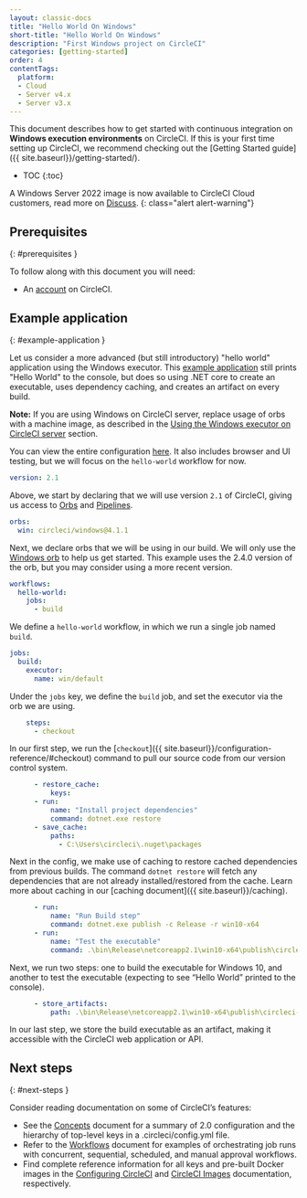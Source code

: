 ```yaml
---
layout: classic-docs
title: "Hello World On Windows"
short-title: "Hello World On Windows"
description: "First Windows project on CircleCI"
categories: [getting-started]
order: 4
contentTags:
  platform:
  - Cloud
  - Server v4.x
  - Server v3.x
---
```


This document describes how to get started with continuous integration on **Windows execution environments** on CircleCI. If this is your first time setting up CircleCI, we recommend checking out the [Getting Started guide]({{ site.baseurl}}/getting-started/).

* TOC
{:toc}


A Windows Server 2022 image is now available to CircleCI Cloud customers, read more on [Discuss](https://discuss.circleci.com/t/march-2022-support-for-new-operating-system-for-windows-executors-windows-server-2022/43198).
{: class="alert alert-warning"}

## Prerequisites
{: #prerequisites }

To follow along with this document you will need:

* An [account](https://circleci.com/signup/) on CircleCI.

## Example application
{: #example-application }

Let us consider a more advanced (but still introductory) "hello world" application using the Windows executor. This [example application](https://github.com/CircleCI-Public/circleci-demo-windows) still prints "Hello World" to the console, but does so using .NET core to create an executable, uses dependency caching, and creates an artifact on every build.

**Note:** If you are using Windows on CircleCI server, replace usage of orbs with a machine image, as described in the [Using the Windows executor on CircleCI server](#windows-on-server) section.

You can view the entire configuration [here](https://github.com/CircleCI-Public/circleci-demo-windows/blob/master/.circleci/config.yml). It also includes browser and UI testing, but we will focus on the `hello-world` workflow for now.

```yaml
version: 2.1
```

Above, we start by declaring that we will use version `2.1` of CircleCI, giving us access to [Orbs](https://circleci.com/orbs/) and [Pipelines]({{site.baseurl}}/pipelines/).

```yaml
orbs:
  win: circleci/windows@4.1.1
```

Next, we declare orbs that we will be using in our build. We will only use the [Windows orb](https://circleci.com/developer/orbs/orb/circleci/windows) to help us get started. This example uses the 2.4.0 version of the orb, but you may consider using a more recent version.

```yaml
workflows:
  hello-world:
    jobs:
      - build
```

We define a `hello-world` workflow, in which we run a single job named `build`.

```yaml
jobs:
  build:
    executor:
      name: win/default
```

Under the `jobs` key, we define the `build` job, and set the executor via the orb we are using.

```yaml
    steps:
      - checkout
```

In our first step, we run the [`checkout`]({{ site.baseurl}}/configuration-reference/#checkout) command to pull our source code from our version control system.

```yaml
      - restore_cache:
          keys:
      - run:
          name: "Install project dependencies"
          command: dotnet.exe restore
      - save_cache:
          paths:
            - C:\Users\circleci\.nuget\packages
```

Next in the config, we make use of caching to restore cached dependencies from previous builds. The command `dotnet restore` will fetch any dependencies that are not already installed/restored from the cache. Learn more about caching in our [caching document]({{ site.baseurl}}/caching).

```yaml
      - run:
          name: "Run Build step"
          command: dotnet.exe publish -c Release -r win10-x64
      - run:
          name: "Test the executable"
          command: .\bin\Release\netcoreapp2.1\win10-x64\publish\circleci-demo-windows.exe
```

Next, we run two steps: one to build the executable for Windows 10, and another to test the executable (expecting to see “Hello World” printed to the console).

```yaml
      - store_artifacts:
          path: .\bin\Release\netcoreapp2.1\win10-x64\publish\circleci-demo-windows.exe
```

In our last step, we store the build executable as an artifact, making it accessible with the CircleCI web application or API.



## Next steps
{: #next-steps }

Consider reading documentation on some of CircleCI’s features:

* See the [Concepts]({{site.baseurl}}/concepts/) document for a summary of 2.0 configuration and the hierarchy of top-level keys in a .circleci/config.yml file.
* Refer to the [Workflows]({{site.baseurl}}/workflows) document for examples of orchestrating job runs with concurrent, sequential, scheduled, and manual approval workflows.
* Find complete reference information for all keys and pre-built Docker images in the [Configuring CircleCI]({{site.baseurl}}/configuration-reference/) and [CircleCI Images]({{site.baseurl}}/circleci-images/) documentation, respectively.
